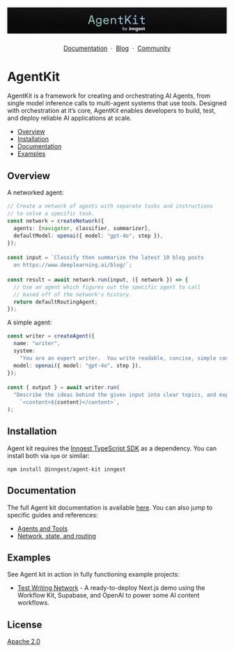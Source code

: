 # ![AgentKit by Inngest](./.github/logo.png)

<p align="center">
    <a href="https://www.inngest.com/docs/agent-kit/overview?ref=github-agent-kit-readme">Documentation</a>
    <span>&nbsp;·&nbsp;</span>
    <a href="https://www.inngest.com/blog?ref=github-agent-kit-readme">Blog</a>
    <span>&nbsp;·&nbsp;</span>
    <a href="https://www.inngest.com/discord">Community</a>
</p>

# AgentKit

AgentKit is a framework for creating and orchestrating AI Agents, from single model inference calls to multi-agent systems that use tools. Designed with orchestration at it’s core, AgentKit enables developers to build, test, and deploy reliable AI applications at scale.

- [Overview](#overview)
- [Installation](#installation)
- [Documentation](#documentation)
- [Examples](#examples)

## Overview

A networked agent:

```ts
// Create a network of agents with separate tasks and instructions
// to solve a specific task.
const network = createNetwork({
  agents: [navigator, classifier, summarizer],
  defaultModel: openai({ model: "gpt-4o", step }),
});

const input = `Classify then summarize the latest 10 blog posts
  on https://www.deeplearning.ai/blog/`;

const result = await network.run(input, ({ network }) => {
  // Use an agent which figures out the specific agent to call
  // based off of the network's history.
  return defaultRoutingAgent;
});
```

A simple agent:

```ts
const writer = createAgent({
  name: "writer",
  system:
    "You are an expert writer.  You write readable, concise, simple content.",
  model: openai({ model: "gpt-4o", step }),
});

const { output } = await writer.run(
  "Describe the ideas behind the given input into clear topics, and explain any insight: " +
    `<content>${content}</content>`,
);
```

## Installation

Agent kit requires the [Inngest TypeScript SDK](https://github.com/inngest/inngest-js) as a dependency. You can install both via `npm` or similar:

```shell {{ title: "npm" }}
npm install @inngest/agent-kit inngest
```

## Documentation

The full Agent kit documentation is available
[here](https://www.inngest.com/docs/agent-kit/overview). You can also jump to
specific guides and references:

- [Agents and Tools](https://www.inngest.com/docs/agent-kit/ai-agents-tools)
- [Network, state, and routing](https://www.inngest.com/docs/agent-kit/ai-agent-network-state-routing)

## Examples

See Agent kit in action in fully functioning example projects:

- [Test Writing Network](/demo#readme) - A ready-to-deploy Next.js demo using the Workflow Kit, Supabase, and OpenAI to power some AI content workflows.

## License

[Apache 2.0](LICENSE.md)

